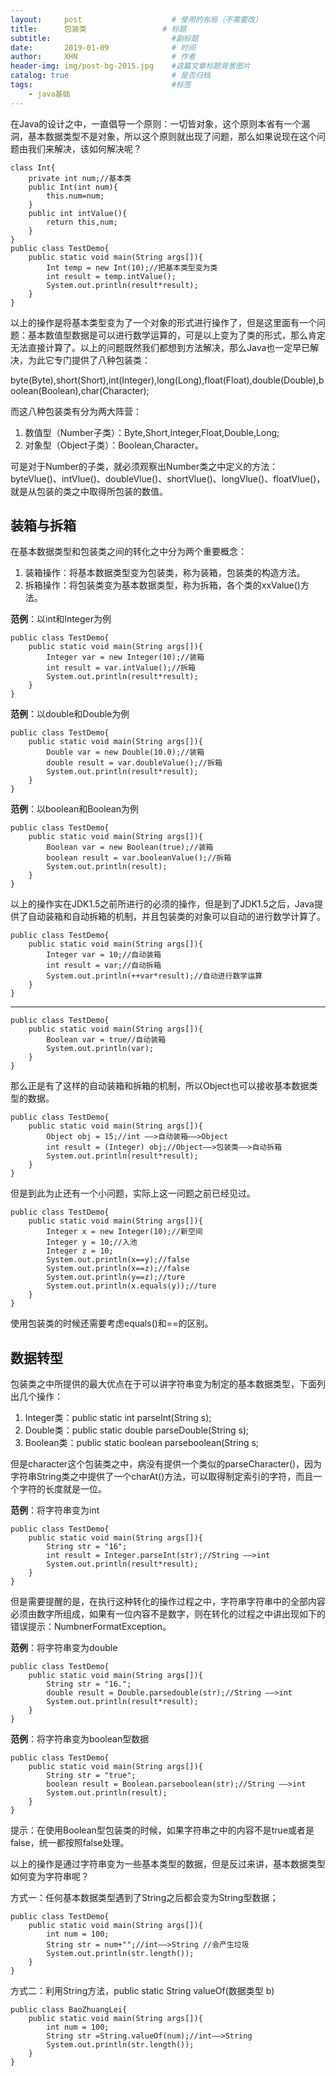 ```yaml
---
layout:     post                    # 使用的布局（不需要改）
title:     	包装类            		# 标题 
subtitle:         					#副标题   
date:       2019-01-09              # 时间
author:     XHN                     # 作者
header-img: img/post-bg-2015.jpg    #这篇文章标题背景图片
catalog: true                       # 是否归档
tags:                               #标签
    - java基础
---
```


在Java的设计之中，一直倡导一个原则：一切皆对象，这个原则本省有一个漏洞，基本数据类型不是对象，所以这个原则就出现了问题，那么如果说现在这个问题由我们来解决，该如何解决呢？

	class Int{
		private int num;//基本类
		public Int(int num){
			this.num=num;
		}
		public int intValue(){
			return this,num;
		}
	}
	public class TestDemo{
		public static void main(String args[]){
			Int temp = new Int(10);//把基本类型变为类
			int result = temp.intValue();
			System.out.println(result*result);
		}
	}


以上的操作是将基本类型变为了一个对象的形式进行操作了，但是这里面有一个问题：基本数值型数据是可以进行数学运算的，可是以上变为了类的形式，那么肯定无法直接计算了。以上的问题既然我们都想到方法解决，那么Java也一定早已解决，为此它专门提供了八种包装类：

byte(Byte),short(Short),int(Integer),long(Long),float(Float),double(Double),boolean(Boolean),char(Character);

而这八种包装类有分为两大阵营：

1. 数值型（Number子类）：Byte,Short,Integer,Float,Double,Long;
1. 对象型（Object子类）：Boolean,Character。


可是对于Number的子类，就必须观察出Number类之中定义的方法：byteVlue()、intVlue()、doubleVlue()、shortVlue()、longVlue()、floatVlue()，就是从包装的类之中取得所包装的数值。


## 装箱与拆箱 ##

在基本数据类型和包装类之间的转化之中分为两个重要概念：

1. 装箱操作：将基本数据类型变为包装类，称为装箱，包装类的构造方法。
1. 拆箱操作：将包装类变为基本数据类型，称为拆箱，各个类的xxValue()方法。

**范例**：以int和Integer为例

	public class TestDemo{
		public static void main(String args[]){
			Integer var = new Integer(10);//装箱
			int result = var.intValue();//拆箱
			System.out.println(result*result);
		}
	}

**范例**：以double和Double为例

	public class TestDemo{
		public static void main(String args[]){
			Double var = new Double(10.0);//装箱
			double result = var.doubleValue();//拆箱
			System.out.println(result*result);
		}
	}

**范例**：以boolean和Boolean为例

	public class TestDemo{
		public static void main(String args[]){
			Boolean var = new Boolean(true);//装箱
			boolean result = var.booleanValue();//拆箱
			System.out.println(result);
		}
	}

以上的操作实在JDK1.5之前所进行的必须的操作，但是到了JDK1.5之后，Java提供了自动装箱和自动拆箱的机制，并且包装类的对象可以自动的进行数学计算了。

	public class TestDemo{
		public static void main(String args[]){
			Integer var = 10;//自动装箱
			int result = var;//自动拆箱
			System.out.println(++var*result);//自动进行数学运算
		}
	}

----------

	public class TestDemo{
		public static void main(String args[]){
			Boolean var = true//自动装箱
			System.out.println(var);
		}
	}


那么正是有了这样的自动装箱和拆箱的机制，所以Object也可以接收基本数据类型的数据。

	public class TestDemo{
		public static void main(String args[]){
			Object obj = 15;//int ——>自动装箱——>Object
			int result = (Integer) obj;//Object——>包装类——>自动拆箱
			System.out.println(result*result);
		}
	}

但是到此为止还有一个小问题，实际上这一问题之前已经见过。

	public class TestDemo{
		public static void main(String args[]){
			Integer x = new Integer(10);//新空间
			Integer y = 10;//入池
			Integer z = 10;
			System.out.println(x==y);//false
			System.out.println(x==z);//false
			System.out.println(y==z);//ture
			System.out.println(x.equals(y));//ture
		}
	}


使用包装类的时候还需要考虑equals()和==的区别。


##  数据转型 ##

包装类之中所提供的最大优点在于可以讲字符串变为制定的基本数据类型，下面列出几个操作：

1. Integer类：public static int parseInt(String s);
1. Double类：public static double parseDouble(String s);
1. Boolean类：public static boolean parseboolean(String s;

但是character这个包装类之中，病没有提供一个类似的parseCharacter()，因为字符串String类之中提供了一个charAt()方法，可以取得制定索引的字符，而且一个字符的长度就是一位。

**范例**：将字符串变为int

	public class TestDemo{
		public static void main(String args[]){
			String str = "16";
			int result = Integer.parseInt(str);//String ——>int
			System.out.println(result*result);
		}
	}

但是需要提醒的是，在执行这种转化的操作过程之中，字符串字符串中的全部内容必须由数字所组成，如果有一位内容不是数字，则在转化的过程之中讲出现如下的错误提示：NumbnerFormatException。

**范例**：将字符串变为double

	public class TestDemo{
		public static void main(String args[]){
			String str = "16.";
			double result = Double.parsedouble(str);//String ——>int
			System.out.println(result*result);
		}
	}

**范例**：将字符串变为boolean型数据

	public class TestDemo{
		public static void main(String args[]){
			String str = "true";
			boolean result = Boolean.parseboolean(str);//String ——>int
			System.out.println(result);
		}
	}

提示：在使用Boolean型包装类的时候，如果字符串之中的内容不是true或者是false，统一都按照false处理。

以上的操作是通过字符串变为一些基本类型的数据，但是反过来讲，基本数据类型如何变为字符串呢？

方式一：任何基本数据类型遇到了String之后都会变为String型数据；

	public class TestDemo{
		public static void main(String args[]){
			int num = 100;
			String str = num+"";//int——>String //会产生垃圾
			System.out.println(str.length());
		}
	}

方式二：利用String方法，public static String valueOf(数据类型 b)

	public class BaoZhuangLei{
		public static void main(String args[]){
			int num = 100;
			String str =String.valueOf(num);//int——>String
			System.out.println(str.length());
		}
	}
